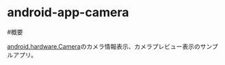 android-app-camera
==================

#概要

[android.hardware.Camera](http://developer.android.com/reference/android/hardware/Camera.html)のカメラ情報表示、カメラプレビュー表示のサンプルアプリ。

